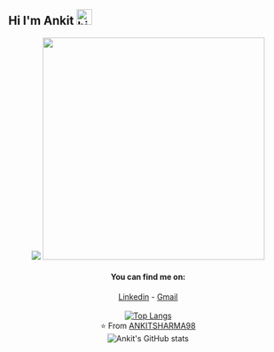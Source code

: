 ## Hi I'm Ankit <img src="https://user-images.githubusercontent.com/1303154/88677602-1635ba80-d120-11ea-84d8-d263ba5fc3c0.gif" width="28px" alt="hi">

<div align="center">
<img src="https://github.com/SP-XD/SP-XD/blob/main/images/dino.gif?raw=true" />
<img src="https://github.com/SP-XD/SP-XD/blob/main/this_page_is.gif?raw=true"  width="400"/>
<br>



#### You can find me on:
[Linkedin](https://www.linkedin.com/in/ankit-sharma-7843aa187) - [Gmail](mailto:ankitsharma8794@gmail.com)
<br>
<br>
<a href="https://github.com/ANKITSHARMA98">
[![Top Langs](https://github-readme-stats.vercel.app/api/top-langs/?username=ANKITSHARMA98&theme=highcontrast&layout=compact)](https://github.com/anuraghazra/github-readme-stats)
</a>
<br>
⭐️ From [ANKITSHARMA98](https://github.com/ANKITSHARMA98)
<br>
![Ankit's GitHub stats](https://github-readme-stats.vercel.app/api?username=ANKITSHARMA98&theme=blue-green&show_icons=true)
</div>
